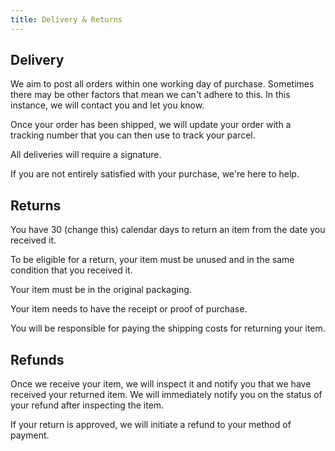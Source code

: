 ```yaml
---
title: Delivery & Returns
---
```



## Delivery

We aim to post all orders within one working day of purchase. Sometimes there may be other factors that mean we can't adhere to this. In this instance, we will contact you and let you know.

Once your order has been shipped, we will update your order with a tracking number that you can then use to track your parcel.

All deliveries will require a signature.

If you are not entirely satisfied with your purchase, we're here to help.

## Returns

You have 30 (change this) calendar days to return an item from the date you received it.

To be eligible for a return, your item must be unused and in the same condition that you received it.

Your item must be in the original packaging.

Your item needs to have the receipt or proof of purchase.

You will be responsible for paying the shipping costs for returning your item.

## Refunds

Once we receive your item, we will inspect it and notify you that we have received your returned item. We will immediately notify you on the status of your refund after inspecting the item.

If your return is approved, we will initiate a refund to your method of payment.

